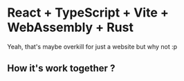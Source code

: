 # React + TypeScript + Vite + WebAssembly + Rust

Yeah, that's maybe overkill for just a website but why not :p

## How it's work together ?
